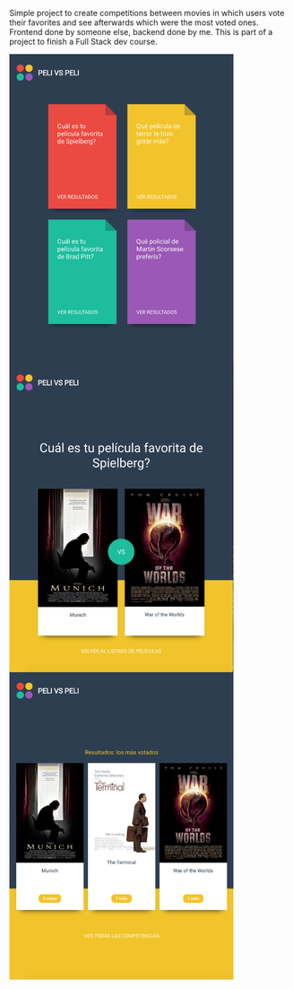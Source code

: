 Simple project to create competitions between movies in which users vote their favorites and see afterwards which were the most voted ones. Frontend done by someone else, backend done by me. This is part of a project to finish a Full Stack dev course.

<img src='cliente/img/scr_competitions.png' width='400' align='center' > <img src='cliente/img/scr_vote.png' width='400' align='center' > <img src='cliente/img/scr_results.png' width='400' align='center' >
